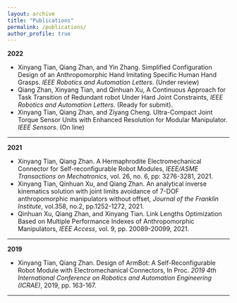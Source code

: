```yaml
---
layout: archive
title: "Publications"
permalink: /publications/
author_profile: true
---
```


**2022**
- Xinyang Tian, Qiang Zhan, and Yin Zhang. Simplified Configuration Design of an Anthropomorphic Hand Imitating Specific Human Hand Grasps. *IEEE Robotics and Automation Letters*. (Under review)
- Qiang Zhan, Xinyang Tian, and Qinhuan Xu, A Continuous Approach for Task Transition of Redundant robot Under Hard Joint Constraints, *IEEE Robotics and Automation Letters*. (Ready for submit).
- Xinyang Tian, Qiang Zhan, and Ziyang Cheng. Ultra-Compact Joint Torque Sensor Units with Enhanced Resolution for Modular Manipulator. *IEEE Sensors*. (On line)
---
**2021**
- Xinyang Tian, Qiang Zhan. A Hermaphrodite Electromechanical Connector for Self-reconfigurable Robot Modules, *IEEE/ASME Transactions on Mechatronics*, vol. 26, no. 6, pp: 3276-3281, 2021. 
- Xinyang Tian, Qinhuan Xu, and Qiang Zhan. An analytical inverse kinematics solution with joint limits avoidance of 7-DOF anthropomorphic manipulators without offset, *Journal of the Franklin Institute*, vol.358, no.2, pp.1252-1272, 2021. 
- Qinhuan Xu, Qiang Zhan, and Xinyang Tian. Link Lengths Optimization Based on Multiple Performance Indexes of Anthropomorphic Manipulators, *IEEE Access*, vol. 9, pp. 20089-20099, 2021. 
---
**2019**
- Xinyang Tian, Qiang Zhan. Design of ArmBot: A Self-Reconfigurable Robot Module with Electromechanical Connectors, In Proc. *2019 4th International Conference on Robotics and Automation Engineering (ICRAE)*, 2019, pp. 163-167.
---


